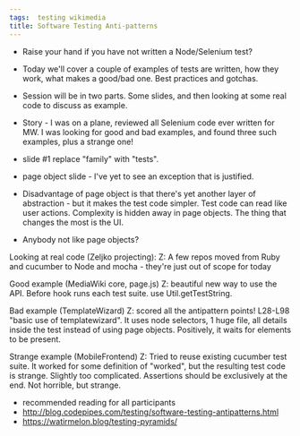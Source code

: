 ```yaml
---
tags:  testing wikimedia
title: Software Testing Anti-patterns
---
```

- Raise your hand if you have not written a Node/Selenium test?
- Today we'll cover a couple of examples of tests are written, how they work, what makes a good/bad one. Best practices and gotchas.
- Session will be in two parts. Some slides, and then looking at some real code to discuss as example.
- Story - I was on a plane, reviewed all Selenium code ever written for MW. I was looking for good and bad examples, and found three such examples, plus a strange one!

- slide #1 replace "family" with "tests".

- page object slide - I've yet to see an exception that is justified.
- Disadvantage of page object is that there's yet another layer of abstraction - but it makes the test code simpler.  Test code can read like user actions.  Complexity is hidden away in page objects. The thing that changes the most is the UI.
- Anybody not like page objects?

Looking at real code (Zeljko projecting):
Z: A few repos moved from Ruby and cucumber to Node and mocha - they're just out of scope for today

Good example (MediaWiki core, page.js)
Z: beautiful new way to use the API. Before hook runs each test suite. use Util.getTestString.

Bad example (TemplateWizard)
Z: scored all the antipattern points! L28-L98 "basic use of templatewizard". It uses node selectors, 1 huge file, all details inside the test instead of using page objects. Positively, it waits for elements to be present.

Strange example (MobileFrontend)
Z: Tried to reuse existing cucumber test suite. It worked for some definition of "worked", but the resulting test code is strange. Slightly too complicated. Assertions should be exclusively at the end. Not horrible, but strange.

- recommended reading for all participants
- http://blog.codepipes.com/testing/software-testing-antipatterns.html
- https://watirmelon.blog/testing-pyramids/